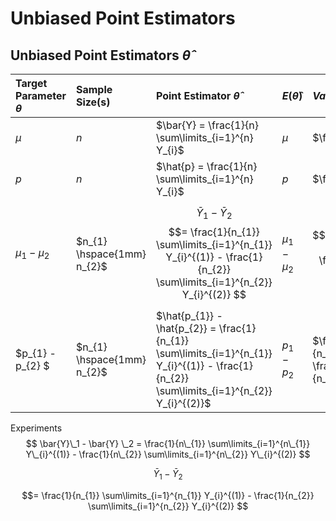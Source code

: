 # Unbiased Point Estimators

## Unbiased Point Estimators $\hat{\theta}$

| Target Parameter $\theta$ | Sample Size(s) | Point Estimator $\hat{\theta}$ | $E(\hat{\theta})$ |  $Var(\hat{\theta})$ | Standard Error $\sigma_{\hat{\theta}}$ |
| :--- |  :--- | :--- | :--- | :--- | :--- |
| $\mu$ | $n$ |  $\bar{Y} = \frac{1}{n} \sum\limits_{i=1}^{n} Y_{i}$ | $\mu$ |  $\frac{\sigma^{2}}{n}$ | $\frac{\sigma}{\sqrt{n}}$ |
| $p$ | $n$ |  $\hat{p} = \frac{1}{n} \sum\limits_{i=1}^{n} Y_{i}$ | $p$ |  $\frac{pq}{n}$ | $\sqrt{\frac{pq}{n}}$ |
| $\mu_{1} - \mu_{2}$ | $n_{1} \hspace{1mm} n_{2}$ | $$ \bar{Y} _1 - \bar{Y} _2 $$ $$= \frac{1}{n_{1}} \sum\limits_{i=1}^{n_{1}} Y_{i}^{(1)} - \frac{1}{n_{2}} \sum\limits_{i=1}^{n_{2}} Y_{i}^{(2)} $$  | $\mu_{1} - \mu_{2}$ | $$\frac{\sigma^{2}_{1}}{n_{1}} + \frac{\sigma_{2}^{2}}{n_{2}} $$ | $$\sqrt{ \frac{ \sigma^{2}_{1} } { n_{1} } + \frac{ \sigma_{2}^{2}}{ n_{2} } } $$ |
| $p_{1} - p_{2} $ | $n_{1} \hspace{1mm} n_{2}$ |  $\hat{p_{1}} - \hat{p_{2}} = \frac{1}{n_{1}} \sum\limits_{i=1}^{n_{1}} Y_{i}^{(1)} - \frac{1}{n_{2}} \sum\limits_{i=1}^{n_{2}} Y_{i}^{(2)}$ | $p_{1} - p_{2}$ |  $\frac{p_{1}q_{1}}{n_{1}} + \frac{p_{2}q_{2}}{n_{2}}$ | $\sqrt{\frac{p_{1}q_{1}}{n_{1}} + \frac{p_{2}q_{2}}{n_{2}}}$ |


Experiments
$$ \bar{Y}\_1 - \bar{Y} \_2 = \frac{1}{n\_{1}} \sum\limits_{i=1}^{n\_{1}} Y\_{i}^{(1)} - \frac{1}{n\_{2}} \sum\limits_{i=1}^{n\_{2}} Y\_{i}^{(2)} $$ 

$$ \bar{Y} _1 - \bar{Y} _2 $$

$$= \frac{1}{n_{1}} \sum\limits_{i=1}^{n_{1}} Y_{i}^{(1)} - \frac{1}{n_{2}} \sum\limits_{i=1}^{n_{2}} Y_{i}^{(2)} $$ 